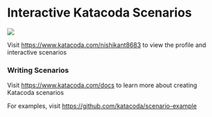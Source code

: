 # Interactive Katacoda Scenarios

[![](http://shields.katacoda.com/katacoda/nishikant8683/count.svg)](https://www.katacoda.com/nishikant8683 "Get your profile on Katacoda.com")

Visit https://www.katacoda.com/nishikant8683 to view the profile and interactive scenarios

### Writing Scenarios
Visit https://www.katacoda.com/docs to learn more about creating Katacoda scenarios

For examples, visit https://github.com/katacoda/scenario-example
